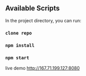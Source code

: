 
## Available Scripts
In the project directory, you can run:
### `clone repo`
### `npm install`
### `npm start`

live demo http://167.71.199.127:8080